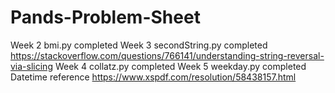 # Pands-Problem-Sheet
Week 2 bmi.py completed
Week 3 secondString.py completed    https://stackoverflow.com/questions/766141/understanding-string-reversal-via-slicing
Week 4 collatz.py completed
Week 5 weekday.py completed    Datetime reference   https://www.xspdf.com/resolution/58438157.html